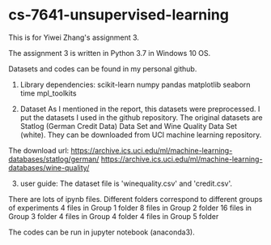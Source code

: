 # cs-7641-unsupervised-learning
This is for Yiwei Zhang's assignment 3.

The assignment 3 is written in Python 3.7 in Windows 10 OS.

Datasets and codes can be found in my personal github.

1. Library dependencies:
scikit-learn
numpy
pandas
matplotlib
seaborn
time
mpl_toolkits

2. Dataset
As I mentioned in the report, this datasets were preprocessed. I put the datasets 
I used in the github repository. The original datasets are Statlog (German Credit 
Data) Data Set and Wine Quality Data Set (white). They can be downloaded from
 UCI machine learning repository.

The download url: 
https://archive.ics.uci.edu/ml/machine-learning-databases/statlog/german/ 
https://archive.ics.uci.edu/ml/machine-learning-databases/wine-quality/

3. user guide:
The dataset file is 'winequality.csv' and 'credit.csv'. 

There are lots of ipynb files. Different folders correspond to different groups of experiments
4 files in Group 1 folder
8 files in Group 2 folder
16 files in Group 3 folder
4 files in Group 4 folder
4 files in Group 5 folder


The codes can be run in jupyter notebook (anaconda3).
